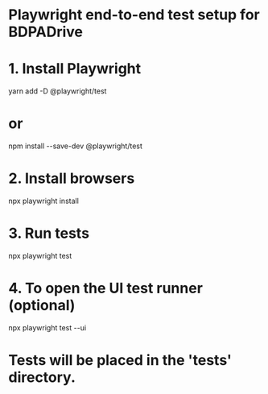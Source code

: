 # Playwright end-to-end test setup for BDPADrive
# 1. Install Playwright
yarn add -D @playwright/test
# or
npm install --save-dev @playwright/test

# 2. Install browsers
npx playwright install

# 3. Run tests
npx playwright test

# 4. To open the UI test runner (optional)
npx playwright test --ui

# Tests will be placed in the 'tests' directory.
